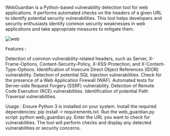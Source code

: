 WebGuardian is a Python-based vulnerability detection tool for web applications. It performs automated checks on the headers of a given URL to identify potential security vulnerabilities. This tool helps developers and security enthusiasts identify common security weaknesses in web applications and take appropriate measures to mitigate them.

![web](https://github.com/user-attachments/assets/ebe6fa66-2867-43c3-b254-83f4c329d7b0)


Features :

Detection of common vulnerability-related headers, such as Server, X-Frame-Options, Content-Security-Policy, X-XSS-Protection, and X-Content-Type-Options.
Identification of Insecure Direct Object References (IDOR) vulnerability.
Detection of potential SQL Injection vulnerabilities.
Check for the presence of a Web Application Firewall (WAF).
Automated tests for Server-side Request Forgery (SSRF) vulnerability.
Detection of Remote Code Execution (RCE) vulnerabilities.
Identification of potential Path Traversal vulnerabilities.

Usage : 
Ensure Python 3 is installed on your system.
Install the required dependencies: pip install -r requirements.txt.
Run the web_guardian.py script: python web_guardian.py.
Enter the URL you want to check for vulnerabilities.
The tool will perform checks and display any detected vulnerabilities or security concerns.
